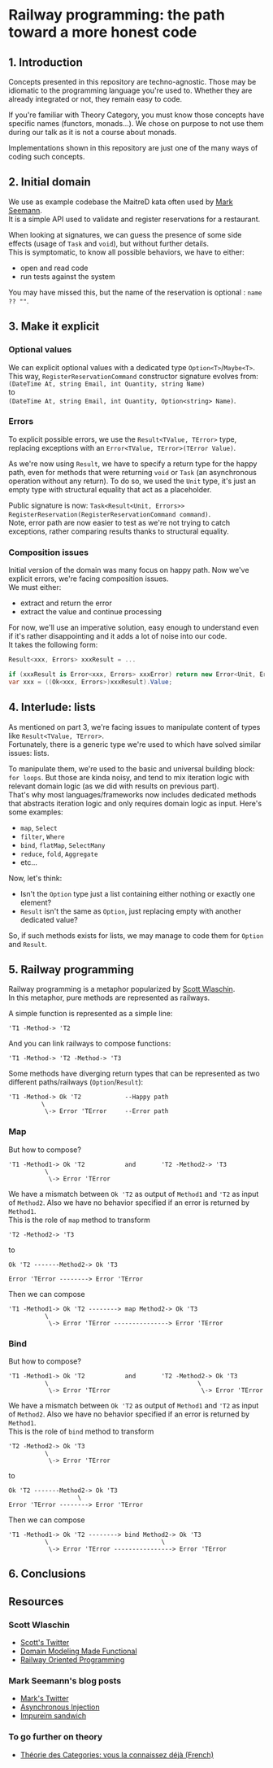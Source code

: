 # Railway programming: the path toward a more honest code

## 1. Introduction

Concepts presented in this repository are techno-agnostic. Those may be idiomatic to the programming language you're used to. Whether they are already integrated or not, they remain easy to code.  

If you're familiar with Theory Category, you must know those concepts have specific names (functors, monads...). We chose on purpose to not use them during our talk as it is not a course about monads.  

Implementations shown in this repository are just one of the many ways of coding such concepts.

## 2. Initial domain

We use as example codebase the MaitreD kata often used by [Mark Seemann](https://twitter.com/ploeh).  
It is a simple API used to validate and register reservations for a restaurant.  

When looking at signatures, we can guess the presence of some side effects (usage of `Task` and `void`), but without further details.  
This is symptomatic, to know all possible behaviors, we have to either:
- open and read code
- run tests against the system

You may have missed this, but the name of the reservation is optional : `name ?? ""`.  

## 3. Make it explicit

### Optional values

We can explicit optional values with a dedicated type `Option<T>`/`Maybe<T>`.  
This way, `RegisterReservationCommand` constructor signature evolves from:  
`(DateTime At, string Email, int Quantity, string Name)`  
to   
`(DateTime At, string Email, int Quantity, Option<string> Name)`.

### Errors

To explicit possible errors, we use the `Result<TValue, TError>` type, replacing exceptions with an `Error<TValue, TError>(TError Value)`.    

As we're now using `Result`, we have to specify a return type for the happy path, even for methods that were returning `void` or `Task` (an asynchronous operation without any return).
To do so, we used the `Unit` type, it's just an empty type with structural equality that act as a placeholder.  

Public signature is now: `Task<Result<Unit, Errors>> RegisterReservation(RegisterReservationCommand command)`.  
Note, error path are now easier to test as we're not trying to catch exceptions, rather comparing results thanks to structural equality.   

### Composition issues

Initial version of the domain was many focus on happy path. Now we've explicit errors, we're facing composition issues.  
We must either:
- extract and return the error
- extract the value and continue processing

For now, we'll use an imperative solution, easy enough to understand even if it's rather disappointing and it adds a lot of noise into our code.  
It takes the following form:  
```C#
Result<xxx, Errors> xxxResult = ...

if (xxxResult is Error<xxx, Errors> xxxError) return new Error<Unit, Errors>(xxxError.Value);
var xxx = ((Ok<xxx, Errors>)xxxResult).Value;
```

## 4. Interlude: lists

As mentioned on part 3, we're facing issues to manipulate content of types like `Result<TValue, TError>`.  
Fortunately, there is a generic type we're used to which have solved similar issues: lists.  

To manipulate them, we're used to the basic and universal building block: `for loops`. But those are kinda noisy, and tend to mix iteration logic with relevant domain logic (as we did with results on previous part).  
That's why most languages/frameworks now includes dedicated methods that abstracts iteration logic and only requires domain logic as input. Here's some examples:
- `map`, `Select`
- `filter`, `Where`
- `bind`, `flatMap`, `SelectMany`
- `reduce`, `fold`, `Aggregate`
- etc...

Now, let's think:   
- Isn't the `Option` type just a list containing either nothing or exactly one element?
- `Result` isn't the same as `Option`, just replacing empty with another dedicated value? 

So, if such methods exists for lists, we may manage to code them for `Option` and `Result`.

## 5. Railway programming

Railway programming is a metaphor popularized by [Scott Wlaschin](https://twitter.com/ScottWlaschin).  
In this metaphor, pure methods are represented as railways.  

A simple function is represented as a simple line:  
```text
'T1 -Method-> 'T2
```

And you can link railways to compose functions:
```text
'T1 -Method-> 'T2 -Method-> 'T3 
```

Some methods have diverging return types that can be represented as two different paths/railways (`Option`/`Result`):  
```text
'T1 -Method-> Ok 'T2            --Happy path
         \
          \-> Error 'TError     --Error path
```

### Map

But how to compose? 
```text
'T1 -Method1-> Ok 'T2           and       'T2 -Method2-> 'T3
          \
           \-> Error 'TError
```

We have a mismatch between `Ok 'T2` as output of `Method1` and `'T2` as input of `Method2`. Also we have no behavior specified if an error is returned by `Method1`.  
This is the role of `map` method to transform 
```text
'T2 -Method2-> 'T3  
```
to 
```text
Ok 'T2 -------Method2-> Ok 'T3

Error 'TError --------> Error 'TError
```

Then we can compose
```text
'T1 -Method1-> Ok 'T2 --------> map Method2-> Ok 'T3
          \
           \-> Error 'TError ---------------> Error 'TError 
```

### Bind

But how to compose?
```text
'T1 -Method1-> Ok 'T2           and       'T2 -Method2-> Ok 'T3
          \                                         \
           \-> Error 'TError                         \-> Error 'TError
```

We have a mismatch between `Ok 'T2` as output of `Method1` and `'T2` as input of `Method2`. Also we have no behavior specified if an error is returned by `Method1`.  
This is the role of `bind` method to transform
```text
'T2 -Method2-> Ok 'T3  
          \
           \-> Error 'TError
```
to
```text
Ok 'T2 -------Method2-> Ok 'T3
                   \
Error 'TError --------> Error 'TError
```

Then we can compose
```text
'T1 -Method1-> Ok 'T2 --------> bind Method2-> Ok 'T3
          \                               \
           \-> Error 'TError ----------------> Error 'TError 
```

## 6. Conclusions

## Resources

### Scott Wlaschin
- [Scott's Twitter](https://twitter.com/ScottWlaschin)
- [Domain Modeling Made Functional](https://pragprog.com/titles/swdddf/domain-modeling-made-functional/)
- [Railway Oriented Programming](https://fsharpforfunandprofit.com/rop/)

### Mark Seemann's blog posts
- [Mark's Twitter](https://twitter.com/ploeh)
- [Asynchronous Injection](https://blog.ploeh.dk/2019/02/11/asynchronous-injection/)
- [Impureim sandwich](https://blog.ploeh.dk/2020/03/02/impureim-sandwich/)

### To go further on theory
- [Théorie des Categories: vous la connaissez déjà (French)](https://youtu.be/DFZ7arg1XFc)


[^1]: fdsfds